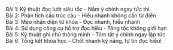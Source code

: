 Bài 1: Kỹ thuật đọc lướt siêu tốc - Nắm ý chính ngay tức thì  
Bài 2: Phân tích cấu trúc câu - Hiểu nhanh không cần từ điển  
Bài 3: Mẹo nhận diện từ khóa - Đọc nhanh, hiểu nhanh  
Bài 4: Sử dụng công cụ hỗ trợ đọc hiểu - Tăng tốc không giới hạn  
Bài 5: Kỹ thuật ghi chú thông minh - Tóm tắt ý chính ngay lập tức  
Bài 6: Tổng kết khóa học - Chốt nhanh kỹ năng, tự tin đọc hiểu!